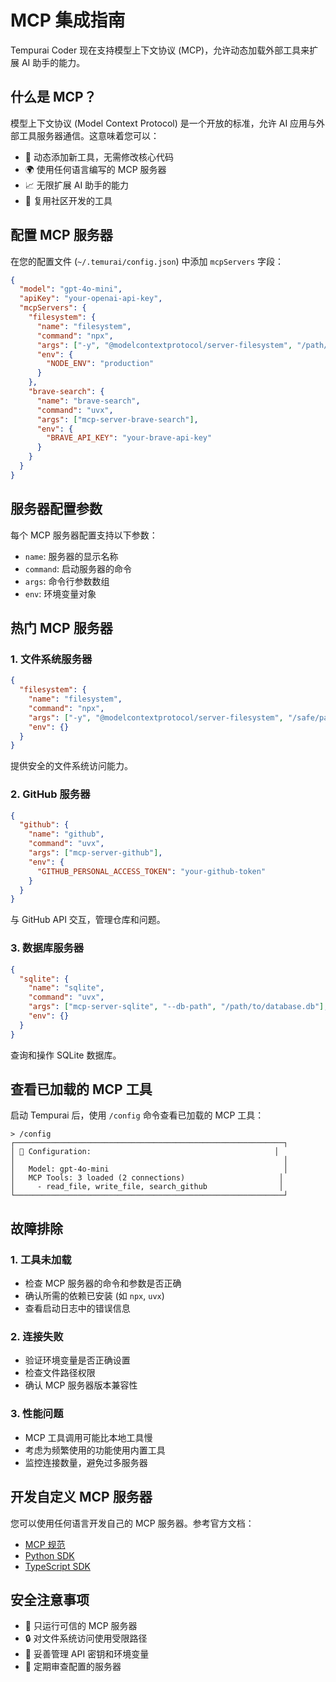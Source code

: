 # MCP 集成指南

Tempurai Coder 现在支持模型上下文协议 (MCP)，允许动态加载外部工具来扩展 AI 助手的能力。

## 什么是 MCP？

模型上下文协议 (Model Context Protocol) 是一个开放的标准，允许 AI 应用与外部工具服务器通信。这意味着您可以：

- 🔌 动态添加新工具，无需修改核心代码
- 🌍 使用任何语言编写的 MCP 服务器
- 📈 无限扩展 AI 助手的能力
- 🔧 复用社区开发的工具

## 配置 MCP 服务器

在您的配置文件 (`~/.temurai/config.json`) 中添加 `mcpServers` 字段：

```json
{
  "model": "gpt-4o-mini",
  "apiKey": "your-openai-api-key",
  "mcpServers": {
    "filesystem": {
      "name": "filesystem", 
      "command": "npx",
      "args": ["-y", "@modelcontextprotocol/server-filesystem", "/path/to/safe/directory"],
      "env": {
        "NODE_ENV": "production"
      }
    },
    "brave-search": {
      "name": "brave-search",
      "command": "uvx", 
      "args": ["mcp-server-brave-search"],
      "env": {
        "BRAVE_API_KEY": "your-brave-api-key"
      }
    }
  }
}
```

## 服务器配置参数

每个 MCP 服务器配置支持以下参数：

- `name`: 服务器的显示名称
- `command`: 启动服务器的命令
- `args`: 命令行参数数组
- `env`: 环境变量对象

## 热门 MCP 服务器

### 1. 文件系统服务器
```json
{
  "filesystem": {
    "name": "filesystem",
    "command": "npx",
    "args": ["-y", "@modelcontextprotocol/server-filesystem", "/safe/path"],
    "env": {}
  }
}
```
提供安全的文件系统访问能力。

### 2. GitHub 服务器
```json
{
  "github": {
    "name": "github", 
    "command": "uvx",
    "args": ["mcp-server-github"],
    "env": {
      "GITHUB_PERSONAL_ACCESS_TOKEN": "your-github-token"
    }
  }
}
```
与 GitHub API 交互，管理仓库和问题。

### 3. 数据库服务器
```json
{
  "sqlite": {
    "name": "sqlite",
    "command": "uvx", 
    "args": ["mcp-server-sqlite", "--db-path", "/path/to/database.db"],
    "env": {}
  }
}
```
查询和操作 SQLite 数据库。

## 查看已加载的 MCP 工具

启动 Tempurai 后，使用 `/config` 命令查看已加载的 MCP 工具：

```
> /config
┌────────────────────────────────────────────────────────────┐
│ 🔧 Configuration:                                         │
│                                                            │
│   Model: gpt-4o-mini                                       │
│   MCP Tools: 3 loaded (2 connections)                     │
│     - read_file, write_file, search_github                │
└────────────────────────────────────────────────────────────┘
```

## 故障排除

### 1. 工具未加载
- 检查 MCP 服务器的命令和参数是否正确
- 确认所需的依赖已安装 (如 `npx`, `uvx`)
- 查看启动日志中的错误信息

### 2. 连接失败
- 验证环境变量是否正确设置
- 检查文件路径权限
- 确认 MCP 服务器版本兼容性

### 3. 性能问题
- MCP 工具调用可能比本地工具慢
- 考虑为频繁使用的功能使用内置工具
- 监控连接数量，避免过多服务器

## 开发自定义 MCP 服务器

您可以使用任何语言开发自己的 MCP 服务器。参考官方文档：
- [MCP 规范](https://modelcontextprotocol.io/docs)
- [Python SDK](https://github.com/modelcontextprotocol/python-sdk)
- [TypeScript SDK](https://github.com/modelcontextprotocol/typescript-sdk)

## 安全注意事项

- 🚨 只运行可信的 MCP 服务器
- 🔒 对文件系统访问使用受限路径
- 🔐 妥善管理 API 密钥和环境变量
- 👀 定期审查配置的服务器